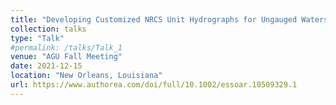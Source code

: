 ```yaml
---
title: "Developing Customized NRCS Unit Hydrographs for Ungauged Watersheds in Indiana, USA"
collection: talks
type: "Talk"
#permalink: /talks/Talk_1
venue: "AGU Fall Meeting"
date: 2021-12-15
location: "New Orleans, Louisiana"
url: https://www.authorea.com/doi/full/10.1002/essoar.10509329.1
---
```

